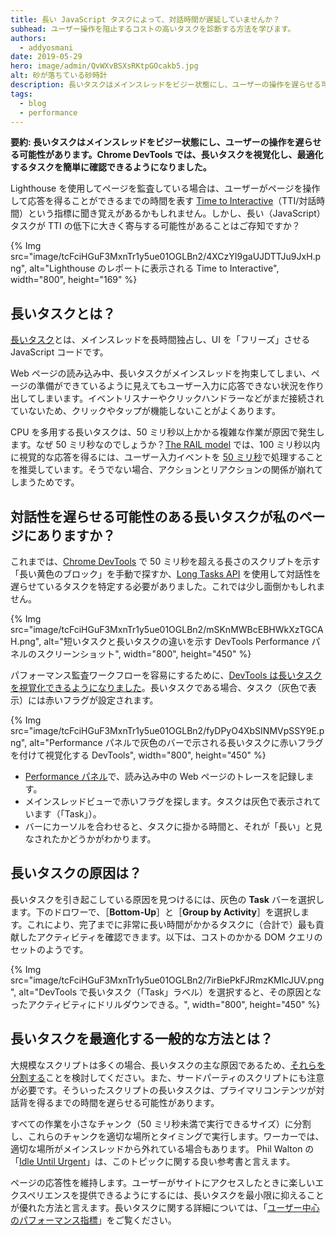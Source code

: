 ```yaml
---
title: 長い JavaScript タスクによって、対話時間が遅延していませんか？
subhead: ユーザー操作を阻止するコストの高いタスクを診断する方法を学びます。
authors:
  - addyosmani
date: 2019-05-29
hero: image/admin/QvWXvBSXsRKtpGOcakb5.jpg
alt: 砂が落ちている砂時計
description: 長いタスクはメインスレッドをビジー状態にし、ユーザーの操作を遅らせる可能性があります。Chrome DevTools では、長いタスクを視覚化し、最適化するタスクを簡単に確認できるようになりました。
tags:
  - blog
  - performance
---
```


**要約: 長いタスクはメインスレッドをビジー状態にし、ユーザーの操作を遅らせる可能性があります。Chrome DevTools では、長いタスクを視覚化し、最適化するタスクを簡単に確認できるようになりました。**

Lighthouse を使用してページを監査している場合は、ユーザーがページを操作して応答を得ることができるまでの時間を表す [Time to Interactive](/tti/)（TTI/対話時間）という指標に聞き覚えがあるかもしれません。しかし、長い（JavaScript）タスクが  TTI の低下に大きく寄与する可能性があることはご存知ですか？

{% Img src="image/tcFciHGuF3MxnTr1y5ue01OGLBn2/4XCzYI9gaUJDTTJu9JxH.png", alt="Lighthouse のレポートに表示される Time to Interactive", width="800", height="169" %}

## 長いタスクとは？

[長いタスク](https://developer.mozilla.org/docs/Web/API/Long_Tasks_API)とは、メインスレッドを長時間独占し、UI を「フリーズ」させる JavaScript コードです。

Web ページの読み込み中、長いタスクがメインスレッドを拘束してしまい、ページの準備ができているように見えてもユーザー入力に応答できない状況を作り出してしまいます。イベントリスナーやクリックハンドラーなどがまだ接続されていないため、クリックやタップが機能しないことがよくあります。

CPU を多用する長いタスクは、50 ミリ秒以上かかる複雑な作業が原因で発生します。なぜ 50 ミリ秒なのでしょうか？[The RAIL model](https://developers.google.com/web/fundamentals/performance/rail) では、100 ミリ秒以内に視覚的な応答を得るには、ユーザー入力イベントを [50 ミリ秒](https://developers.google.com/web/fundamentals/performance/rail#response)で処理することを推奨しています。そうでない場合、アクションとリアクションの関係が崩れてしまうためです。

## 対話性を遅らせる可能性のある長いタスクが私のページにありますか？

これまでは、[Chrome DevTools](https://developers.google.com/web/tools/chrome-devtools/) で 50 ミリ秒を超える長さのスクリプトを示す「長い黄色のブロック」を手動で探すか、[Long Tasks API](https://calendar.perfplanet.com/2017/tracking-cpu-with-long-tasks-api/) を使用して対話性を遅らせているタスクを特定する必要がありました。これでは少し面倒かもしれません。

{% Img src="image/tcFciHGuF3MxnTr1y5ue01OGLBn2/mSKnMWBcEBHWkXzTGCAH.png", alt="短いタスクと長いタスクの違いを示す DevTools Performance パネルのスクリーンショット", width="800", height="450" %}

パフォーマンス監査ワークフローを容易にするために、[DevTools は長いタスクを視覚化できるようになりました](https://developers.google.com/web/updates/2019/03/devtools#longtasks)。長いタスクである場合、タスク（灰色で表示）には赤いフラグが設定されます。

{% Img src="image/tcFciHGuF3MxnTr1y5ue01OGLBn2/fyDPyO4XbSINMVpSSY9E.png", alt="Performance パネルで灰色のバーで示される長いタスクに赤いフラグを付けて視覚化する DevTools", width="800", height="450" %}

- [Performance パネル](https://developers.google.com/web/tools/chrome-devtools/evaluate-performance/)で、読み込み中の Web ページのトレースを記録します。
- メインスレッドビューで赤いフラグを探します。タスクは灰色で表示されています（「Task」）。
- バーにカーソルを合わせると、タスクに掛かる時間と、それが「長い」と見なされたかどうかがわかります。

## 長いタスクの原因は？

長いタスクを引き起こしている原因を見つけるには、灰色の **Task** バーを選択します。下のドロワーで、［**Bottom-Up**］と［**Group by Activity**］を選択します。これにより、完了までに非常に長い時間がかかるタスクに（合計で）最も貢献したアクティビティを確認できます。以下は、コストのかかる DOM クエリのセットのようです。

{% Img src="image/tcFciHGuF3MxnTr1y5ue01OGLBn2/7irBiePkFJRmzKMlcJUV.png", alt="DevTools で長いタスク（「Task」ラベル）を選択すると、その原因となったアクティビティにドリルダウンできる。", width="800", height="450" %}

## 長いタスクを最適化する一般的な方法とは？

大規模なスクリプトは多くの場合、長いタスクの主な原因であるため、[それらを分割する](/reduce-javascript-payloads-with-code-splitting)ことを検討してください。また、サードパーティのスクリプトにも注意が必要です。そういったスクリプトの長いタスクは、プライマリコンテンツが対話背を得るまでの時間を遅らせる可能性があります。

すべての作業を小さなチャンク（50 ミリ秒未満で実行できるサイズ）に分割し、これらのチャンクを適切な場所とタイミングで実行します。ワーカーでは、適切な場所がメインスレッドから外れている場合もあります。 Phil Walton の「[Idle Until Urgent](https://philipwalton.com/articles/idle-until-urgent/)」は、このトピックに関する良い参考書と言えます。

ページの応答性を維持します。ユーザーがサイトにアクセスしたときに楽しいエクスペリエンスを提供できるようにするには、長いタスクを最小限に抑えることが優れた方法と言えます。長いタスクに関する詳細については、「[ユーザー中心のパフォーマンス指標](https://developers.google.com/web/fundamentals/performance/user-centric-performance-metrics#tracking_long_tasks)」をご覧ください。
